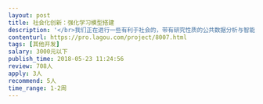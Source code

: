 ```yaml
---                
layout: post       
title: 社会化创新：强化学习模型搭建           
description: '</br>我们正在进行一些有利于社会的，带有研究性质的公共数据分析与智能应用设计工作。</br>我们认为这些工作能够产生积极正面的影响。在接下来较长的时间里，我们会围绕这项工作，不断进行各方面探索。</br>我们希望能够通过互联网，借助更多有才能的参与者的力量，探索新的合作方式，把这些工作分解成不同的任务，持续地推进下去，提高演化的效率。</br>欢迎有水平的个人开发者和思维创意者加入。</br>详情请见文档：https://github.com/social-innovation/tasks/issues/33</br></br>项目要求</br></br>证明自己有能力胜任此项工作，有强化学习经验</br>通过沟通与思考明确需求</br>明确需求后，在承诺的时间完成提交</br>熟悉 github, github 账号时间大于半年（在报名中给出 github 账号）</br>'     
contenturl: https://pro.lagou.com/project/8007.html      
tags: [其他开发]            
salary: 3000元以下          
publish_time: 2018-05-23 11:24:56         
review: 708人                   
apply: 3人                   
recommend: 5人                   
time_range: 1-2周              
---                 
```

